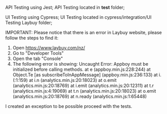 API Testing using Jest;
API Testing located in __test__ folder;


UI Testing using Cypress;
UI Testing located in cypress/integration/UI Testing Laybuy folder;

IMPORTANT:
Please notice that there is an error in Laybuy website, please follow the steps to find it:
1. Open https://www.laybuy.com/nz/
2. Go to "Developer Tools"
3. Open the tab "Console"
4. The following error is showing:
    Uncaught Error: Appboy must be initialized before calling methods.
    at e (appboy.min.js:228:244)
    at Object.Te [as subscribeToInAppMessage] (appboy.min.js:236:133)
    at i.<anonymous> (<anonymous>:1:159)
    at i.n (analytics.min.js:20:18023)
    at o.emit (analytics.min.js:20:18769)
    at i.emit (analytics.min.js:20:12311)
    at t.r (analytics.min.js:4:19069)
    at t.n (analytics.min.js:20:18023)
    at o.emit (analytics.min.js:20:18769)
    at n.ready (analytics.min.js:1:65448)

I created an exception to be possible proceed with the tests.